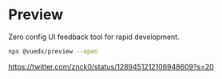 # Preview

Zero config UI feedback tool for rapid development.

```sh
npx @vuedx/preview --open
```

https://twitter.com/znck0/status/1289451212106948609?s=20
